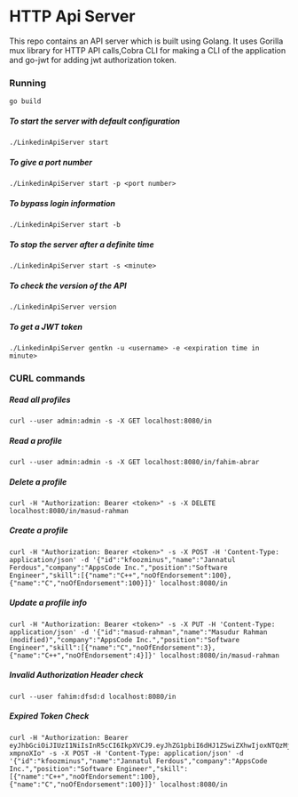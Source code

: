 # HTTP Api Server
This repo contains an API server which is built using Golang. It uses Gorilla mux library for HTTP API calls,Cobra CLI for making a CLI of the application and go-jwt for adding jwt authorization token.

### Running
```
go build
```

##### To start the server with default configuration

```
./LinkedinApiServer start
```
##### To give a port number
```
./LinkedinApiServer start -p <port number>
```
##### To bypass login information
```
./LinkedinApiServer start -b
```
##### To stop the server after a definite time
``` 
./LinkedinApiServer start -s <minute>
```
##### To check the version of the API
```
./LinkedinApiServer version
```
##### To get a JWT token
```
./LinkedinApiServer gentkn -u <username> -e <expiration time in minute>
```

### CURL commands

##### Read all profiles
```
curl --user admin:admin -s -X GET localhost:8080/in
```
##### Read a profile
```
curl --user admin:admin -s -X GET localhost:8080/in/fahim-abrar
```
##### Delete a profile
```
curl -H "Authorization: Bearer <token>" -s -X DELETE localhost:8080/in/masud-rahman
```
##### Create a profile
```
curl -H "Authorization: Bearer <token>" -s -X POST -H 'Content-Type: application/json' -d '{"id":"kfoozminus","name":"Jannatul Ferdous","company":"AppsCode Inc.","position":"Software Engineer","skill":[{"name":"C++","noOfEndorsement":100},{"name":"C","noOfEndorsement":100}]}' localhost:8080/in
```
##### Update a profile info
```
curl -H "Authorization: Bearer <token>" -s -X PUT -H 'Content-Type: application/json' -d '{"id":"masud-rahman","name":"Masudur Rahman (modified)","company":"AppsCode Inc.","position":"Software Engineer","skill":[{"name":"C","noOfEndorsement":3},{"name":"C++","noOfEndorsement":4}]}' localhost:8080/in/masud-rahman
```
##### Invalid Authorization Header check
```
curl --user fahim:dfsd:d localhost:8080/in
```
##### Expired Token Check
```
curl -H "Authorization: Bearer eyJhbGciOiJIUzI1NiIsInR5cCI6IkpXVCJ9.eyJhZG1pbiI6dHJ1ZSwiZXhwIjoxNTQzMjU5OTQ2LCJ1c2VyIjoiZmFoaW0ifQ.qRTYLq4en4MMRZdNs3XjhOAOHSrkt_UqZM-xmpnoXIo" -s -X POST -H 'Content-Type: application/json' -d '{"id":"kfoozminus","name":"Jannatul Ferdous","company":"AppsCode Inc.","position":"Software Engineer","skill":[{"name":"C++","noOfEndorsement":100},{"name":"C","noOfEndorsement":100}]}' localhost:8080/in
```
